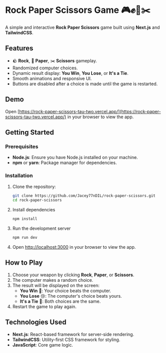 # Rock Paper Scissors Game 🎮✊📄✂️

A simple and interactive **Rock Paper Scissors** game built using **Next.js** and **TailwindCSS**.

## Features

- 🪨 **Rock**, 📄 **Paper**, ✂️ **Scissors** gameplay.
- Randomized computer choices.
- Dynamic result display: **You Win**, **You Lose**, or **It's a Tie**.
- Smooth animations and responsive UI.
- Buttons are disabled after a choice is made until the game is restarted.

## Demo

Open [https://rock-paper-scissors-tau-two.vercel.app/](https://rock-paper-scissors-tau-two.vercel.app/) in your browser to view the app.

## Getting Started

### Prerequisites

- **Node.js**: Ensure you have Node.js installed on your machine.
- **npm** or **yarn**: Package manager for dependencies.

### Installation

1. Clone the repository:
   ```bash
   git clone https://github.com/Jacey77nDIL/rock-paper-scissors.git
   cd rock-paper-scissors

2. Install dependencies
   ```bash
   npm install
3. Run the development server
   ```bash
   npm run dev
4. Open [http://localhost:3000](http://localhost:3000) in your browser to view the app.

## How to Play

1. Choose your weapon by clicking **Rock**, **Paper**, or **Scissors**.
2. The computer makes a random choice.
3. The result will be displayed on the screen:
   - **You Win** 🎉: Your choice beats the computer.
   - **You Lose** 😢: The computer's choice beats yours.
   - **It's a Tie** 🤝: Both choices are the same.
4. Restart the game to play again.

## Technologies Used

- **Next.js**: React-based framework for server-side rendering.
- **TailwindCSS**: Utility-first CSS framework for styling.
- **JavaScript**: Core game logic.

